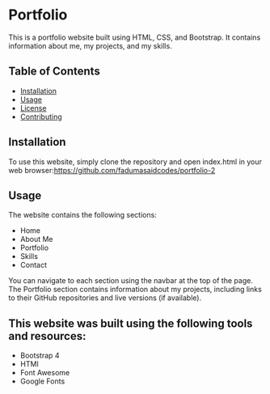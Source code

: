 # Portfolio 

This is a portfolio website built using HTML, CSS, and Bootstrap. It contains information about me, my projects, and my skills.

## Table of Contents 
* [Installation](#installation) 
* [Usage](#usage) 
* [License](#license)
* [Contributing](#contributing)

## Installation
To use this website, simply clone the repository and open index.html in your web browser:https://github.com/fadumasaidcodes/portfolio-2




## Usage

The website contains the following sections:

* Home
* About Me
* Portfolio
* Skills
* Contact

You can navigate to each section using the navbar at the top of the page. The Portfolio section contains information about my projects, including links to their GitHub repositories and live versions (if available).

## This website was built using the following tools and resources:

* Bootstrap 4
* HTMl
* Font Awesome
* Google Fonts
